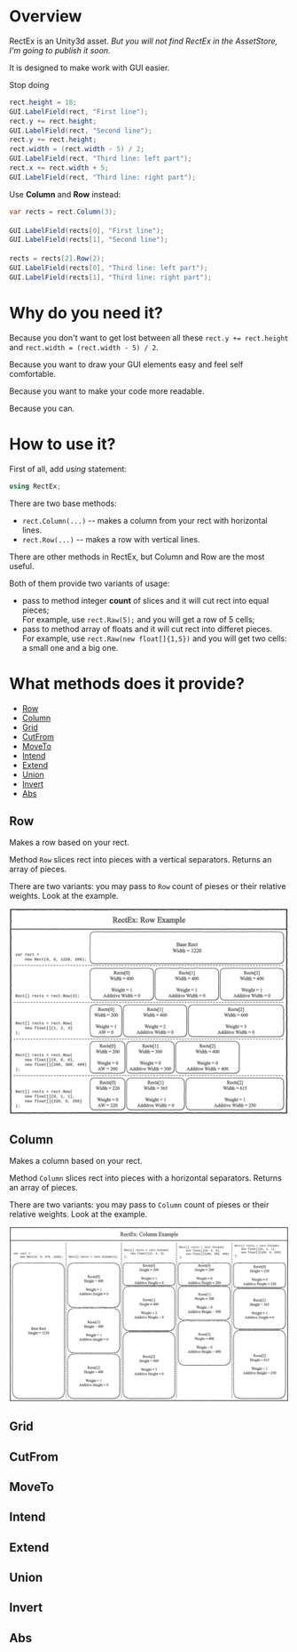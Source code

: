 # Overview

RectEx is an Unity3d asset. *But you will not find RectEx in the AssetStore, I'm going to publish it soon.*

It is designed to make work with GUI easier. 

Stop doing 

```csharp
rect.height = 18;
GUI.LabelField(rect, "First line");
rect.y += rect.height;
GUI.LabelField(rect, "Second line");
rect.y += rect.height;
rect.width = (rect.width - 5) / 2;
GUI.LabelField(rect, "Third line: left part");
rect.x += rect.width + 5;
GUI.LabelField(rect, "Third line: right part");
```

Use **Column** and **Row** instead:

```csharp
var rects = rect.Column(3);

GUI.LabelField(rects[0], "First line");
GUI.LabelField(rects[1], "Second line");

rects = rects[2].Row(2);
GUI.LabelField(rects[0], "Third line: left part");
GUI.LabelField(rects[1], "Third line: right part");
```

# Why do you need it?

Because you don't want to get lost between all these `rect.y += rect.height` and `rect.width = (rect.width - 5) / 2`.

Because you want to draw your GUI elements easy and feel self comfortable.

Because you want to make your code more readable.

Because you can.

# How to use it?

First of all, add *using* statement:

```csharp
using RectEx;
```

There are two base methods:
* `rect.Column(...)` -- makes a column from your rect with horizontal lines.
* `rect.Row(...)` -- makes a row with vertical lines.

There are other methods in RectEx, but Column and Row are the most useful.

Both of them provide two variants of usage:
* pass to method integer **count** of slices and it will cut rect into equal pieces;  
  For example, use `rect.Raw(5);` and you will get a row of 5 cells;
* pass to method array of floats and it will cut rect into differet pieces.  
  For example, use `rect.Raw(new float[]{1,5})` and you will get two cells: a small one and a big one.
  
# What methods does it provide?

* [Row](#row)
* [Column](#column)
* [Grid](#grid)
* [CutFrom](#cutfrom)
* [MoveTo](#moveto)
* [Intend](#intend)
* [Extend](#extend)
* [Union](#union)
* [Invert](#invert)
* [Abs](#abs)

## Row

Makes a row based on your rect.

Method `Row` slices rect into pieces with a vertical separators. Returns an array of pieces.

There are two variants: you may pass to `Row` count of pieses or their relative weights. Look at the example.

![Row Example](mdsrc/rect-ex-row.png)

## Column

Makes a column based on your rect.

Method `Column` slices rect into pieces with a horizontal separators. Returns an array of pieces.

There are two variants: you may pass to `Column` count of pieses or their relative weights. Look at the example.

![Column Example](mdsrc/rect-ex-column.png)

## Grid

## CutFrom

## MoveTo

## Intend

## Extend

## Union

## Invert

## Abs
